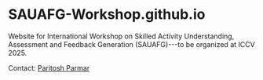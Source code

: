 # SAUAFG-Workshop.github.io

Website for International Workshop on Skilled Activity Understanding, Assessment and Feedback Generation (SAUAFG)---to be organized at ICCV 2025.

Contact: [Paritosh Parmar](https://paritoshparmar.github.io/)

